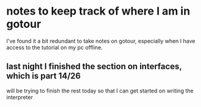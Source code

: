 # notes to keep track of where I am in gotour

I've found it a bit redundant to take notes on gotour, especially when I have access to the tutorial on my pc offline.

## last night I finished the section on interfaces, which is part 14/26
will be trying to finish the rest today so that I can get started on writing the interpreter
